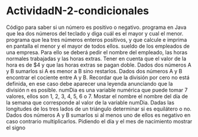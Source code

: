 # ActividadN-2-condicionales
Código para saber si un número es positivo o negativo.
programa en Java que lea dos números del teclado y diga cuál es el mayor y
cual el menor.
programa que lea tres números enteros positivos, y que calcule e imprima en
pantalla el menor y el mayor de todos ellos.
sueldo de los empleados de una empresa. Para ello se deberá pedir el nombre
del empleado, las horas normales trabajadas y las horas extras. Tener en cuenta que el
valor de la hora es de $4 y que las horas extras se pagan doble.
Dados dos números A y B sumarlos si A es menor a B sino restarlos.
 Dados dos números A y B encontrar el cociente entre A y B. Recordar que la división por
cero no está definida, en ese caso debe aparecer una leyenda anunciando que la división n
es posible.
 numDia es una variable numérica que puede tomar 7 valores, ellos son 1, 2, 3, 4, 5, 6 o 7.
Mostar el nombre el nombre del día de la semana que corresponde al valor de la variable
numDia.
 Dadas las longitudes de los tres lados de un triángulo determinar si es equilátero o no.
 Dados dos números A y B sumarlos si al menos uno de ellos es negativo en caso contrario
multiplicarlos.
 Pidiendo el día y el mes de nacimiento mostrar el signo
